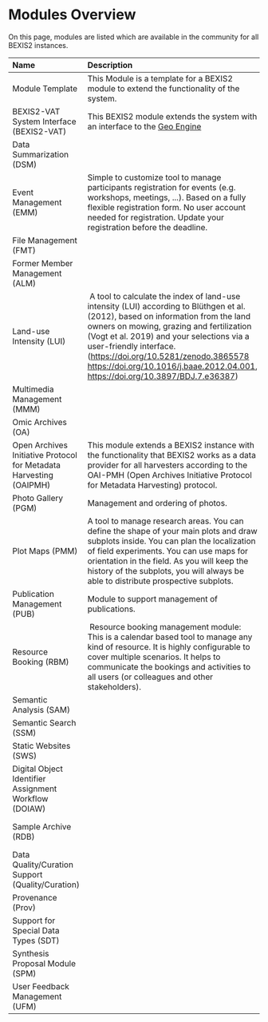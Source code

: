 # Modules Overview

On this page, modules are listed which are available in the community for all BEXIS2 instances.

| Name | Description | Contributor | Status |
| :-- | :-- | :-- | :-- | 
| Module Template | This Module is a template for a BEXIS2 module to extend the functionality of the system. | BEXIS2 |  [Public](https://github.com/BEXIS2/ModuleTemplate) |
| BEXIS2-VAT System Interface (BEXIS2-VAT) | This BEXIS2 module extends the system with an interface to the [Geo Engine](https://www.geoengine.de/en/start/) | BEXIS2 | [Public (v1.0)](https://github.com/BEXIS2/VAT-Module/releases/tag/1.0) |
| Data Summarization (DSM) |   | [AquaDiva](https://www.aquadiva.uni-jena.de/) | Intern |
| Event Management (EMM) | Simple to customize tool to manage participants registration for events (e.g. workshops, meetings, ...). Based on a fully flexible registration form. No user account needed for registration. Update your registration before the deadline.  | [Biodiversity Exploratories](https://www.biodiversity-exploratories.de/en/) | [Public](https://github.com/bexis/Module_EventManagement)|
| File Management (FMT) |   | [Biodiversity Exploratories](https://www.biodiversity-exploratories.de/en/) | [Public](https://github.com/bexis/Module_FileManagement) |
| Former Member Management (ALM) |   | [Biodiversity Exploratories](https://www.biodiversity-exploratories.de/en/) |  Integrated in BEXIS2 Core (SAM) |
| Land-use Intensity (LUI) |  A tool to calculate the index of land-use intensity (LUI) according to Blüthgen et al. (2012), based on information from the land owners on mowing, grazing and fertilization (Vogt et al. 2019) and your selections via a user-friendly interface. (https://doi.org/10.5281/zenodo.3865578 https://doi.org/10.1016/j.baae.2012.04.001, https://doi.org/10.3897/BDJ.7.e36387) | [Biodiversity Exploratories](https://www.biodiversity-exploratories.de/en/) | [Public](https://github.com/bexis/Module_LUI) |
| Multimedia Management (MMM) |   | [iDiv](https://www.idiv.de/en) | Integrated in BEXIS2 Core |
| Omic Archives (OA) |   | [AquaDiva](https://www.aquadiva.uni-jena.de/) | Intern |
| Open Archives Initiative Protocol for Metadata Harvesting  (OAIPMH) | This module extends a BEXIS2 instance with the functionality that BEXIS2 works as a data provider for all harvesters according to the OAI-PMH (Open Archives Initiative Protocol for Metadata Harvesting) protocol. | BEXIS2 | [Public](https://github.com/BEXIS2/OAI-PMH-Module/tree/2.13) |
| Photo Gallery (PGM) | Management and ordering of photos.  | [Biodiversity Exploratories](https://www.biodiversity-exploratories.de/en/) | [Intern](https://github.com/bexis/Module_PhotoGallery) |
| Plot Maps (PMM) | A tool to manage research areas. You can define the shape of your main plots and draw subplots inside. You can plan the localization of field experiments. You can use maps for orientation in the field. As you will keep the history of the subplots, you will always be able to distribute prospective subplots. | [Biodiversity Exploratories](https://www.biodiversity-exploratories.de/en/) | [Public](https://github.com/bexis/Module_ResearchAreaManagement)|
| Publication Management (PUB) | Module to support management of publications.  | [Biodiversity Exploratories](https://www.biodiversity-exploratories.de/en/) | [Public](https://github.com/bexis/Module_PublicationHelper) |
| Resource Booking (RBM) |  Resource booking management module: This is a calendar based tool to manage any kind of resource. It is highly configurable to cover multiple scenarios. It helps to communicate the bookings and activities to all users (or colleagues and other stakeholders). | [Biodiversity Exploratories](https://www.biodiversity-exploratories.de/en/) |  [Public](https://github.com/bexis/Module_ResourceManagement) |
| Semantic Analysis (SAM) |   | [AquaDiva](https://www.aquadiva.uni-jena.de/) | Intern |
| Semantic Search (SSM) |   | [AquaDiva](https://www.aquadiva.uni-jena.de/) |  Intern |
| Static Websites (SWS) |   | [Biodiversity Exploratories](https://www.biodiversity-exploratories.de/en/) | Intern |
| Digital Object Identifier Assignment Workflow (DOIAW) |   | [Biodiversity Exploratories,](https://www.biodiversity-exploratories.de/en/) [iDiv](https://www.idiv.de/en) | Under development |
| Sample Archive (RDB) |   | Max Planck Institute for Biogeochemistry | Intern |
| Data Quality/Curation Support (Quality/Curation) |   | [Biodiversity Exploratories](https://www.biodiversity-exploratories.de/en/) | Planned |
| Provenance (Prov) |   | BEXIS2 | Planned |
| Support for Special Data Types (SDT) |   | [Biodiversity Exploratories](https://www.biodiversity-exploratories.de/en/) | Planned |
| Synthesis Proposal Module (SPM) |   | [Biodiversity Exploratories](https://www.biodiversity-exploratories.de/en/) | Planned |
| User Feedback Management (UFM) |   | [Biodiversity Exploratories](https://www.biodiversity-exploratories.de/en/) | Planned |
